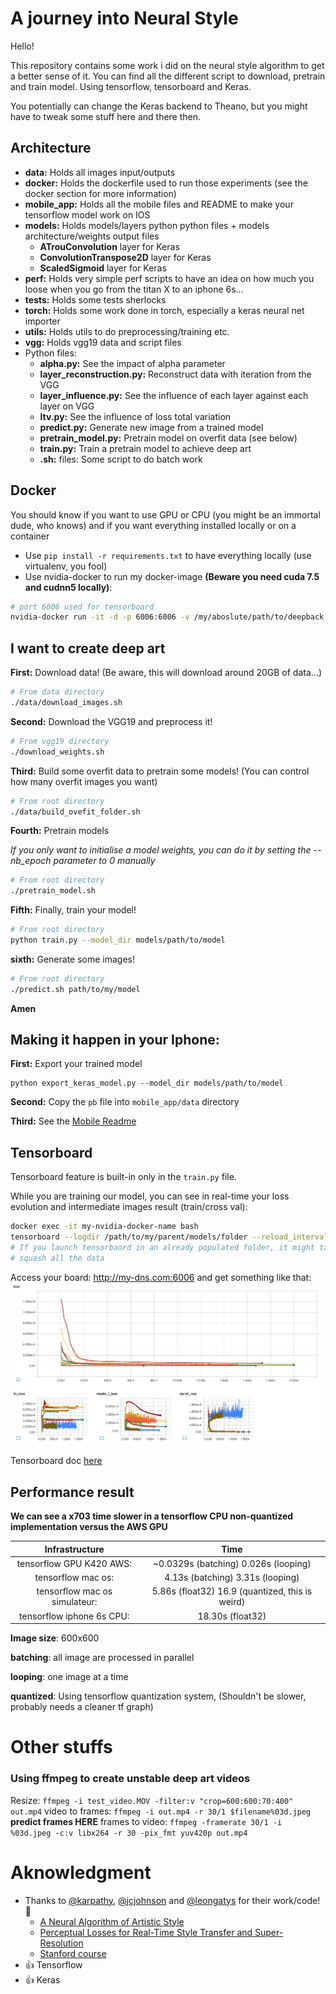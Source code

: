 # A journey into Neural Style
Hello!

This repository contains some work i did on the neural style algorithm to get a better sense of it.
You can find all the different script to download, pretrain and train model. Using tensorflow, tensorboard and Keras.

You potentially can change the Keras backend to Theano, but you might have to tweak some stuff here and there then.

## Architecture
- **data:** Holds all images input/outputs
- **docker:** Holds the dockerfile used to run those experiments (see the docker section for more information)
- **mobile_app:** Holds all the mobile files and README to make your tensorflow model work on IOS
- **models:** Holds models/layers python python files + models architecture/weights output files
  - **ATrouConvolution** layer for Keras
  - **ConvolutionTranspose2D** layer for Keras
  - **ScaledSigmoid** layer for Keras
- **perf:** Holds very simple perf scripts to have an idea on how much you loose when you go from the titan X to an iphone 6s...
- **tests:** Holds some tests sherlocks
- **torch:** Holds some work done in torch, especially a keras neural net importer
- **utils:** Holds utils to do preprocessing/training etc.
- **vgg:** Holds vgg19 data and script files
- Python files:
  - **alpha.py:** See the impact of alpha parameter
  - **layer_reconstruction.py:** Reconstruct data with iteration from the VGG
  - **layer_influence.py:** See the influence of each layer against each layer on VGG
  - **ltv.py:** See the influence of loss total variation
  - **predict.py:** Generate new image from a trained model
  - **pretrain_model.py:** Pretrain model on overfit data (see below)
  - **train.py:** Train a pretrain model to achieve deep art
  - **.sh:** files: Some script to do batch work

## Docker
You should know if you want to use GPU or CPU (you might be an immortal dude, who knows) and if you want everything installed locally or on a container
- Use `pip install -r requirements.txt` to have everything locally (use virtualenv, you fool)
- Use nvidia-docker to run my docker-image **(Beware you need cuda 7.5 and cudnn5 locally)**:
```bash
# port 6006 used for tensorboard
nvidia-docker run -it -d -p 6006:6006 -v /my/aboslute/path/to/deepback:/root/deepback --name deepback morgangiraud/dlsak
```

## I want to create deep art
**First:** Download data! (Be aware, this will download around 20GB of data...)
```bash
# From data directory
./data/download_images.sh
```

**Second:** Download the VGG19 and preprocess it!
```bash
# From vgg19 directory
./download_weights.sh
```

**Third:** Build some overfit data to pretrain some models! (You can control how many overfit images you want)
```bash
# From root directory
./data/build_ovefit_folder.sh
```

**Fourth:** Pretrain models

*If you only want to initialise a model weights, you can do it by setting the --nb_epoch parameter to 0 manually*
```bash
# From root directory
./pretrain_model.sh
```

**Fifth:** Finally, train your model!
```bash
# From root directory
python train.py --model_dir models/path/to/model
```

**sixth:** Generate some images!
```bash
# From root directory
./predict.sh path/to/my/model
```
**Amen**

## Making it happen in your Iphone:
**First:** Export your trained model
```
python export_keras_model.py --model_dir models/path/to/model
```

**Second:** Copy the `pb` file into `mobile_app/data` directory

**Third:** See the [Mobile Readme](mobile_app)

## Tensorboard
Tensorboard feature is built-in only in the `train.py` file.

While you are training our model, you can see in real-time your loss evolution and intermediate images result (train/cross val):
```bash
docker exec -it my-nvidia-docker-name bash
tensorboard --logdir /path/to/my/parent/models/folder --reload_interval 20
# If you launch tensorbaord in an already populated folder, it might take time before it can 
# squash all the data
```
Access your board: http://my-dns.com:6006 and get something like that:
![Tensorboard](screenshot-tensorboard.png)

Tensorboard doc [here](https://www.tensorflow.org/versions/r0.9/how_tos/summaries_and_tensorboard/index.html)

## Performance result
**We can see a x703 time slower in a tensorflow CPU non-quantized implementation versus the AWS GPU**

| Infrastructure | Time |
|:--:|:--:|
| tensorflow GPU K420 AWS: | ~0.0329s (batching) 0.026s (looping) | 
| tensorflow mac os:  | 4.13s (batching) 3.31s (looping) |
| tensorflow mac os simulateur:  | 5.86s (float32) 16.9 (quantized, this is weird) |
| tensorflow iphone 6s CPU: | 18.30s (float32) |

**Image size**: 600x600

**batching**: all image are processed in parallel

**looping**: one image at a time

**quantized**: Using tensorflow quantization system, (Shouldn't be slower, probably needs a cleaner tf graph)

# Other stuffs
### Using ffmpeg to create unstable deep art videos
Resize: `ffmpeg -i test_video.MOV -filter:v "crop=600:600:70:400" out.mp4`
video to frames: `ffmpeg -i out.mp4 -r 30/1 $filename%03d.jpeg`
**predict frames HERE**
frames to video: `ffmpeg -framerate 30/1 -i %03d.jpeg -c:v libx264 -r 30 -pix_fmt yuv420p out.mp4`

# Aknowledgment
- Thanks to [@karpathy](https://github.com/karpathy), [@jcjohnson](https://github.com/jcjohnson) and [@leongatys](https://github.com/leongatys) for their work/code! :beers:
  - [A Neural Algorithm of Artistic Style](https://arxiv.org/abs/1508.06576)
  - [Perceptual Losses for Real-Time Style Transfer and Super-Resolution](http://arxiv.org/abs/1603.08155)
  - [Stanford course](http://cs231n.stanford.edu/)
- :+1: Tensorflow
- :+1: Keras